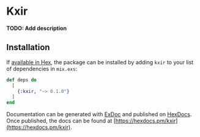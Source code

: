 # Kxir

**TODO: Add description**

## Installation

If [available in Hex](https://hex.pm/docs/publish), the package can be installed
by adding `kxir` to your list of dependencies in `mix.exs`:

```elixir
def deps do
  [
    {:kxir, "~> 0.1.0"}
  ]
end
```

Documentation can be generated with [ExDoc](https://github.com/elixir-lang/ex_doc)
and published on [HexDocs](https://hexdocs.pm). Once published, the docs can
be found at [https://hexdocs.pm/kxir](https://hexdocs.pm/kxir).

